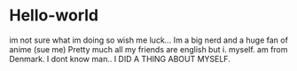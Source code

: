 # Hello-world
im not sure what im doing so wish me luck...
Im a big nerd and a huge fan of anime (sue me) Pretty much all my friends are english but i. myself. am from Denmark.
I dont know man.. I DID A THING ABOUT MYSELF.
